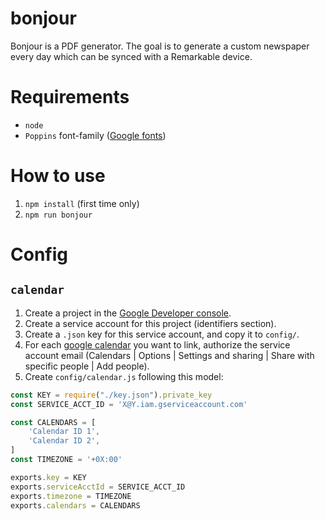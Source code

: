 # bonjour

Bonjour is a PDF generator.
The goal is to generate a custom newspaper every day which can be synced with a Remarkable device.

# Requirements

- `node`
- `Poppins` font-family ([Google fonts](https://fonts.google.com/specimen/Poppins?category=Sans+Serif))

# How to use

1. `npm install` (first time only)
2. `npm run bonjour`

# Config

## `calendar`

1. Create a project in the [Google Developer console](https://console.developers.google.com).
2. Create a service account for this project (identifiers section).
3. Create a `.json` key for this service account, and copy it to `config/`.
4. For each [google calendar](https://calendar.google.com) you want to link, authorize the service account email (Calendars | Options | Settings and sharing | Share with specific people | Add people).
5. Create `config/calendar.js` following this model:

```js
const KEY = require("./key.json").private_key
const SERVICE_ACCT_ID = 'X@Y.iam.gserviceaccount.com'

const CALENDARS = [
    'Calendar ID 1',
    'Calendar ID 2',
]
const TIMEZONE = '+0X:00'

exports.key = KEY
exports.serviceAcctId = SERVICE_ACCT_ID
exports.timezone = TIMEZONE
exports.calendars = CALENDARS
```